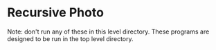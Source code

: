 # Recursive Photo

Note: don't run any of these in this level directory. These programs are designed to be run in the top level directory. 